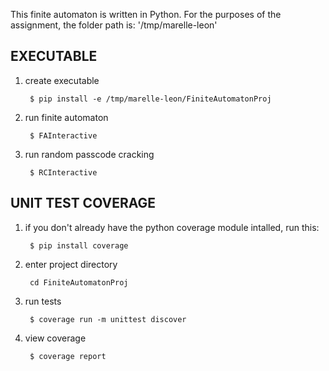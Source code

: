 

This finite automaton is written in Python.
For the purposes of the assignment, the folder path is: '/tmp/marelle-leon'

## EXECUTABLE

1. create executable

        $ pip install -e /tmp/marelle-leon/FiniteAutomatonProj

2. run finite automaton

        $ FAInteractive

3. run random passcode cracking

        $ RCInteractive

## UNIT TEST COVERAGE

1. if you don't already have the python coverage module intalled, run this:

        $ pip install coverage

2. enter project directory

        cd FiniteAutomatonProj

3. run tests

        $ coverage run -m unittest discover

4. view coverage

        $ coverage report

